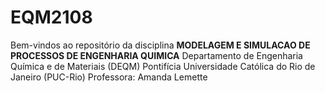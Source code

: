 # EQM2108


Bem-vindos ao repositório da disciplina **MODELAGEM E SIMULACAO DE PROCESSOS DE ENGENHARIA QUIMICA**
Departamento de Engenharia Química e de Materiais (DEQM)
Pontifícia Universidade Católica do Rio de Janeiro (PUC-Rio)
Professora: Amanda Lemette


